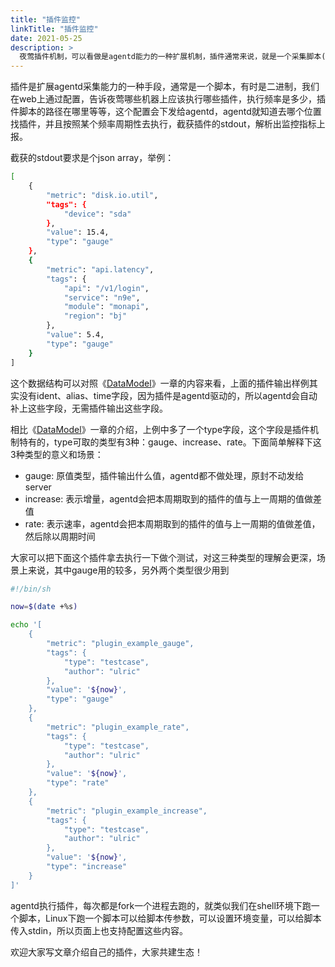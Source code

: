 ```yaml
---
title: "插件监控"
linkTitle: "插件监控"
date: 2021-05-25
description: >
  夜莺插件机制，可以看做是agentd能力的一种扩展机制，插件通常来说，就是一个采集脚本(也可以是个二进制，只要具备可执行权限即可)，可以在页面上控制哪些机器要执行插件，非常灵活方便
---
```


插件是扩展agentd采集能力的一种手段，通常是一个脚本，有时是二进制，我们在web上通过配置，告诉夜莺哪些机器上应该执行哪些插件，执行频率是多少，插件脚本的路径在哪里等等，这个配置会下发给agentd，agentd就知道去哪个位置找插件，并且按照某个频率周期性去执行，截获插件的stdout，解析出监控指标上报。

截获的stdout要求是个json array，举例：

```bash
[
    {
        "metric": "disk.io.util",
        "tags": {
            "device": "sda"
        },
        "value": 15.4,
        "type": "gauge"
    },
    {
        "metric": "api.latency",
        "tags": {
            "api": "/v1/login",
            "service": "n9e",
            "module": "monapi",
            "region": "bj"
        },
        "value": 5.4,
        "type": "gauge"
    }
]
```

这个数据结构可以对照《[DataModel](/docs/appendix/datamodel/)》一章的内容来看，上面的插件输出样例其实没有ident、alias、time字段，因为插件是agentd驱动的，所以agentd会自动补上这些字段，无需插件输出这些字段。

相比《[DataModel](/docs/appendix/datamodel/)》一章的介绍，上例中多了一个type字段，这个字段是插件机制特有的，type可取的类型有3种：gauge、increase、rate。下面简单解释下这3种类型的意义和场景：

- gauge: 原值类型，插件输出什么值，agentd都不做处理，原封不动发给server
- increase: 表示增量，agentd会把本周期取到的插件的值与上一周期的值做差值
- rate: 表示速率，agentd会把本周期取到的插件的值与上一周期的值做差值，然后除以周期时间

大家可以把下面这个插件拿去执行一下做个测试，对这三种类型的理解会更深，场景上来说，其中gauge用的较多，另外两个类型很少用到

```bash
#!/bin/sh

now=$(date +%s)

echo '[
    {
        "metric": "plugin_example_gauge",
        "tags": {
            "type": "testcase",
            "author": "ulric"
        },
        "value": '${now}',
        "type": "gauge"
    },
    {
        "metric": "plugin_example_rate",
        "tags": {
            "type": "testcase",
            "author": "ulric"
        },
        "value": '${now}',
        "type": "rate"
    },
    {
        "metric": "plugin_example_increase",
        "tags": {
            "type": "testcase",
            "author": "ulric"
        },
        "value": '${now}',
        "type": "increase"
    }
]'
```

agentd执行插件，每次都是fork一个进程去跑的，就类似我们在shell环境下跑一个脚本，Linux下跑一个脚本可以给脚本传参数，可以设置环境变量，可以给脚本传入stdin，所以页面上也支持配置这些内容。

欢迎大家写文章介绍自己的插件，大家共建生态！

